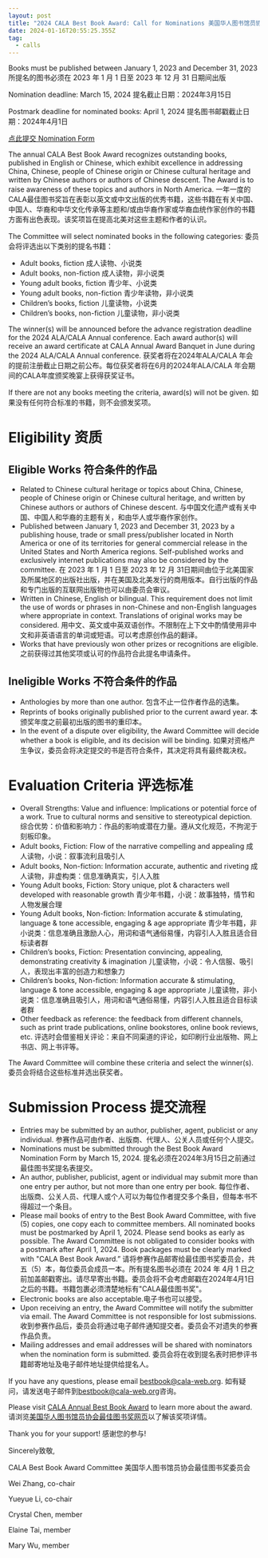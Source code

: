 ```yaml
---
layout: post
title: "2024 CALA Best Book Award: Call for Nominations 美国华人图书馆员协会2024最佳图书奖提名征集"
date: 2024-01-16T20:55:25.355Z
tag:
  - calls
---
```

<!--StartFragment-->

Books must be published between January 1, 2023 and December 31, 2023 所提名的图书必须在 2023 年 1 月 1 日至 2023 年 12 月 31 日期间出版

Nomination deadline: March 15, 2024 提名截止日期：2024年3月15日

Postmark deadline for nominated books: April 1, 2024 提名图书邮戳截止日期：2024年4月1日

[点此提交 Nomination Form](https://docs.google.com/forms/d/e/1FAIpQLSc9Q9ILzExNoCjvpbIlgYZO6K8Z1ZwpQmPZdbPq6cWha4yRPA/viewform?usp=sf_link)

The annual CALA Best Book Award recognizes outstanding books, published in English or Chinese, which exhibit excellence in addressing China, Chinese, people of Chinese origin or Chinese cultural heritage and written by Chinese authors or authors of Chinese descent. The Award is to raise awareness of these topics and authors in North America. 一年一度的CALA最佳图书奖旨在表彰以英文或中文出版的优秀书籍，这些书籍在有关中国、中国人、华裔和中华文化传承等主题和/或由华裔作家或华裔血统作家创作的书籍方面有出色表现。该奖项旨在提高北美对这些主题和作者的认识。

The Committee will select nominated books in the following categories: 委员会将评选出以下类别的提名书籍：

* Adult books, fiction 成人读物、小说类
* Adult books, non-fiction 成人读物，非小说类
* Young adult books, fiction 青少年、小说类
* Young adult books, non-fiction 青少年读物，非小说类
* Children’s books, fiction 儿童读物，小说类
* Children’s books, non-fiction 儿童读物，非小说类

The winner(s) will be announced before the advance registration deadline for the 2024 ALA/CALA Annual conference. Each award author(s) will receive an award certificate at CALA Annual Award Banquet in June during the 2024 ALA/CALA Annual conference. 获奖者将在2024年ALA/CALA 年会的提前注册截止日期之前公布。每位获奖者将在6月的2024年ALA/CALA 年会期间的CALA年度颁奖晚宴上获得获奖证书。

If there are not any books meeting the criteria, award(s) will not be given. 如果没有任何符合标准的书籍，则不会颁发奖项。

# Eligibility 资质

## Eligible Works 符合条件的作品

* Related to Chinese cultural heritage or topics about China, Chinese, people of Chinese origin or Chinese cultural heritage, and written by Chinese authors or authors of Chinese descent. 与中国文化遗产或有关中国、中国人和华裔的主题有关，和由华人或华裔作家创作。
* Published between January 1, 2023 and December 31, 2023 by a publishing house, trade or small press/publisher located in North America or one of its territories for general commercial release in the United States and North America regions. Self-published works and exclusively internet publications may also be considered by the committee. 在 2023 年 1 月 1 日至 2023 年 12 月 31日期间由位于北美国家及所属地区的出版社出版，并在美国及北美发行的商用版本。自行出版的作品和专门出版的互联网出版物也可以由委员会审议。
* Written in Chinese, English or bilingual. This requirement does not limit the use of words or phrases in non-Chinese and non-English languages where appropriate in context. Translations of original works may be considered. 用中文、英文或中英双语创作。不限制在上下文中酌情使用非中文和非英语语言的单词或短语。可以考虑原创作品的翻译。
* Works that have previously won other prizes or recognitions are eligible. 之前获得过其他奖项或认可的作品符合此提名申请条件。

## Ineligible Works 不符合条件的作品

* Anthologies by more than one author. 包含不止一位作者作品的选集。
* Reprints of books originally published prior to the current award year. 本颁奖年度之前最初出版的图书的重印本。
* In the event of a dispute over eligibility, the Award Committee will decide whether a book is eligible, and its decision will be binding. 如果对资格产生争议，委员会将决定提交的书是否符合条件，其决定将具有最终裁决权。

# Evaluation Criteria 评选标准

* Overall Strengths: Value and influence: Implications or potential force of a work. True to cultural norms and sensitive to stereotypical depiction. 综合优势：价值和影响力：作品的影响或潜在力量。遵从文化规范，不拘泥于刻板印象。
* Adult books, Fiction: Flow of the narrative compelling and appealing 成人读物，小说：叙事流利且吸引人
* Adult books, Non-fiction: Information accurate, authentic and riveting 成人读物，非虚构类：信息准确真实，引人入胜
* Young Adult books, Fiction: Story unique, plot & characters well developed with reasonable growth 青少年书籍，小说：故事独特，情节和人物发展合理
* Young Adult books, Non-fiction: Information accurate & stimulating, language & tone accessible, engaging & age appropriate 青少年书籍，非小说类：信息准确且激励人心，用词和语气通俗易懂，内容引人入胜且适合目标读者群
* Children’s books, Fiction: Presentation convincing, appealing, demonstrating creativity & imagination 儿童读物，小说：令人信服、吸引人，表现出丰富的创造力和想象力
* Children’s books, Non-fiction: Information accurate & stimulating, language & tone accessible, engaging & age appropriate 儿童读物，非小说类：信息准确且吸引人，用词和语气通俗易懂，内容引人入胜且适合目标读者群
* Other feedback as reference: the feedback from different channels, such as print trade publications, online bookstores, online book reviews, etc. 评选时会借鉴相关评论：来自不同渠道的评论，如印刷行业出版物、网上书店、网上书评等。

The Award Committee will combine these criteria and select the winner(s). 委员会将结合这些标准并选出获奖者。

# Submission Process 提交流程

* Entries may be submitted by an author, publisher, agent, publicist or any individual. 参赛作品可由作者、出版商、代理人、公关人员或任何个人提交。
* Nominations must be submitted through the Best Book Award Nomination Form by March 15, 2024. 提名必须在2024年3月15日之前通过最佳图书奖提名表提交。
* An author, publisher, publicist, agent or individual may submit more than one entry per author, but not more than one entry per book. 每位作者、出版商、公关人员、代理人或个人可以为每位作者提交多个条目，但每本书不得超过一个条目。
* Please mail books of entry to the Best Book Award Committee, with five (5) copies, one copy each to committee members. All nominated books must be postmarked by April 1, 2024. Please send books as early as possible. The Award Committee is not obligated to consider books with a postmark after April 1, 2024. Book packages must be clearly marked with "CALA Best Book Award.” 请将参赛作品邮寄给最佳图书奖委员会，共五（5）本，每位委员会成员一本。所有提名图书必须在 2024 年 4月 1 日之前加盖邮戳寄出。请尽早寄出书籍。委员会将不会考虑邮戳在2024年4月1日之后的书籍。书籍包裹必须清楚地标有"CALA最佳图书奖"。
* Electronic books are also acceptable.电子书也可以接受。
* Upon receiving an entry, the Award Committee will notify the submitter via email. The Award Committee is not responsible for lost submissions. 收到参赛作品后，委员会将通过电子邮件通知提交者。委员会不对遗失的参赛作品负责。
* Mailing addresses and email addresses will be shared with nominators when the nomination form is submitted. 委员会将在收到提名表时把参评书籍邮寄地址及电子邮件地址提供给提名人。

If you have any questions, please email [bestbook@cala-web.org](mailto:bestbook@cala-web.org). 如有疑问，请发送电子邮件到[bestbook@cala-web.org](mailto:bestbook@cala-web.org)咨询。

Please visit [CALA Annual Best Book Award](https://cala-web.org/reward/award/best-book/) to learn more about the award. 请浏览[美国华人图书馆员协会最佳图书奖网页](https://cala-web.org/reward/award/best-book/)以了解该奖项详情。



Thank you for your support! 感谢您的参与!

Sincerely致敬,

CALA Best Book Award Committee 美国华人图书馆员协会最佳图书奖委员会

Wei Zhang, co-chair 

Yueyue Li, co-chair 

Crystal Chen, member 

Elaine Tai, member 

Mary Wu, member



<!--EndFragment-->